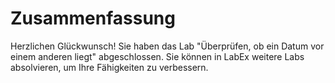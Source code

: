 # Zusammenfassung

Herzlichen Glückwunsch! Sie haben das Lab "Überprüfen, ob ein Datum vor einem anderen liegt" abgeschlossen. Sie können in LabEx weitere Labs absolvieren, um Ihre Fähigkeiten zu verbessern.
